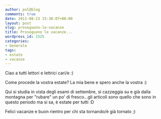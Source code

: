 ```yaml
---
author: pol@blog
comments: true
date: 2011-08-23 15:38:07+00:00
layout: post
slug: proseguono-le-vacanze
title: Proseguono le vacanze...
wordpress_id: 1525
categories:
- Generale
tags:
- estate
- vacanze
---
```


Ciao a tutti lettori e lettrici cari/e :)

Come procede la vostra estate? La mia bene e spero anche la vostra :)

Qui si studia in vista degli esami di settembre, si cazzeggia su e già dalla montagna per "rubare" un po' di fresco...gli articoli sono quello che sono in questo periodo ma si sa, è estate per tutti :D

Felici vacanze e buon rientro per chi sta tornando/è già tornato ;)
